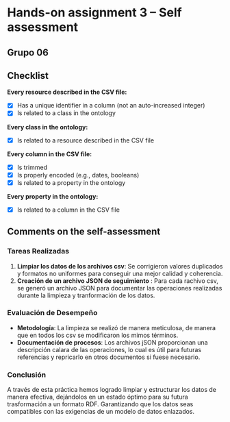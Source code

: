 # Hands-on assignment 3 – Self assessment

## Grupo 06

## Checklist

**Every resource described in the CSV file:**

- [x] Has a unique identifier in a column (not an auto-increased integer)
- [x] Is related to a class in the ontology

**Every class in the ontology:**

- [x] Is related to a resource described in the CSV file

**Every column in the CSV file:**

- [x] Is trimmed
- [x] Is properly encoded (e.g., dates, booleans)
- [x] Is related to a property in the ontology

**Every property in the ontology:**

- [x] Is related to a column in the CSV file

## Comments on the self-assessment
### Tareas Realizadas
1. **Limpiar los datos de los archivos csv**: Se corrigieron valores duplicados y formatos no uniformes para conseguir una mejor calidad y coherencia.
2. **Creación de un archivo JSON  de seguimiento** : Para cada rachivo csv, se generó un archivo JSON para documentar las operaciones realizadas durante la limpieza y tranformación de los datos.


### Evaluación de Desempeño
- **Metodología**: La limpieza se realizó de manera meticulosa, de manera que en todos los csv se modificaron los mimos términos.
- **Documentación de procesos**: Los archivos jSON proporcionan una descripción calara de las operaciones, lo cual es útil para futuras referencias y repricarlo en otros documentos si fuese necesario.

### Conclusión
A través de esta práctica hemos logrado limpiar y estructurar los datos de manera efectiva, dejándolos en un estado óptimo para su futura trasformación a un formato RDF.
Garantizando que los datos seas compatibles con las exigencias de un modelo de datos enlazados.